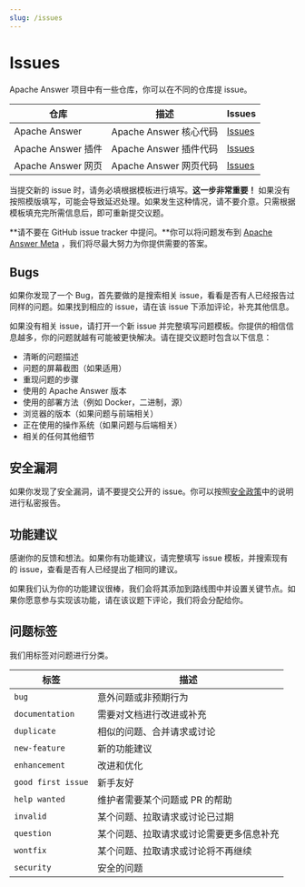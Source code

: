 ```yaml
---
slug: /issues
---
```


# Issues

Apache Answer 项目中有一些仓库，你可以在不同的仓库提 issue。

| 仓库 | 描述 | Issues |
| --- | --- | --- |
| Apache Answer | Apache Answer 核心代码 | [Issues](https://github.com/apache/answer/issues) |
| Apache Answer 插件 | Apache Answer 插件代码 | [Issues](https://github.com/apache/answer-plugins/issues) |
| Apache Answer 网页 | Apache Answer 网页代码 | [Issues](https://github.com/apache/answer-website/issues) |

当提交新的 issue 时，请务必填根据模板进行填写。**这一步非常重要！** 如果没有按照模版填写，可能会导致延迟处理。如果发生这种情况，请不要介意。只需根据模板填充完所需信息后，即可重新提交议题。

**请不要在 GitHub issue tracker 中提问。**你可以将问题发布到 [Apache Answer Meta](https://meta.answer.dev) ，我们将尽最大努力为你提供需要的答案。

## Bugs

如果你发现了一个 Bug，首先要做的是搜索相关 issue，看看是否有人已经报告过同样的问题。如果找到相应的 issue，请在该 issue 下添加评论，补充其他信息。

如果没有相关 issue，请打开一个新 issue 并完整填写问题模板。你提供的相信信息越多，你的问题就越有可能被更快解决。请在提交议题时包含以下信息：

- 清晰的问题描述
- 问题的屏幕截图（如果适用）
- 重现问题的步骤
- 使用的 Apache Answer 版本
- 使用的部署方法（例如 Docker，二进制，源）
- 浏览器的版本（如果问题与前端相关）
- 正在使用的操作系统（如果问题与后端相关）
- 相关的任何其他细节

## 安全漏洞

如果你发现了安全漏洞，请不要提交公开的 issue。你可以按照[安全政策](https://github.com/apache/answer/security/policy)中的说明进行私密报告。

## 功能建议

感谢你的反馈和想法。如果你有功能建议，请完整填写 issue 模板，并搜索现有的 issue，查看是否有人已经提出了相同的建议。

如果我们认为你的功能建议很棒，我们会将其添加到路线图中并设置关键节点。如果你愿意参与实现该功能，请在该议题下评论，我们将会分配给你。

## 问题标签

我们用标签对问题进行分类。

| 标签 | 描述 |
| --- | --- |
| `bug` | 意外问题或非预期行为 |
| `documentation` | 需要对文档进行改进或补充 |
| `duplicate` | 相似的问题、合并请求或讨论 |
| `new-feature` | 新的功能建议 |
| `enhancement` | 改进和优化 |
| `good first issue` | 新手友好 |
| `help wanted` | 维护者需要某个问题或 PR 的帮助 |
| `invalid` | 某个问题、拉取请求或讨论已过期 |
| `question` | 某个问题、拉取请求或讨论需要更多信息补充 |
| `wontfix` | 某个问题、拉取请求或讨论将不再继续 |
| `security` | 安全的问题 |
